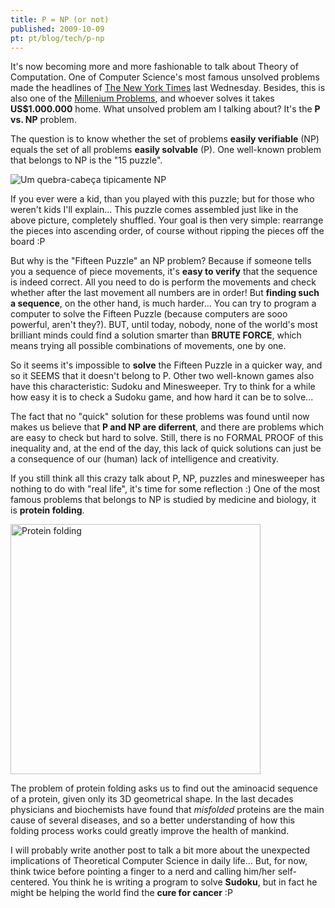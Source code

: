 ```yaml
---
title: P = NP (or not)
published: 2009-10-09
pt: pt/blog/tech/p-np
---
```


It's now becoming more and more fashionable to talk about Theory of Computation.
One of Computer Science's most famous unsolved problems made the headlines of [The New York Times][1] last Wednesday.
Besides, this is also one of the [Millenium Problems][2], and whoever solves it takes **US$1.000.000** home.
What unsolved problem am I talking about? It's the **P vs. NP** problem.

[1]: <http://www.nytimes.com/2009/10/08/science/Wpolynom.html?_r=1>
[2]: <http://www.claymath.org/millennium/>

The question is to know whether the set of problems **easily verifiable** (NP) equals the set of all problems **easily solvable** (P).
One well-known problem that belongs to NP is the "15 puzzle".

![Um quebra-cabeça tipicamente NP](/files/imgs/2009-10_250px-15-puzzle-shuffled.svg_.png)

If you ever were a kid, than you played with this puzzle; but for those who weren't kids I'll explain...
This puzzle comes assembled just like in the above picture, completely shuffled.
Your goal is then very simple: rearrange the pieces into ascending order, of course without ripping the pieces off the board :P

But why is the "Fifteen Puzzle" an NP problem?
Because if someone tells you a sequence of piece movements, it's **easy to verify** that the sequence is indeed correct.
All you need to do is perform the movements and check whether after the last movement all numbers are in order!
But **finding such a sequence**, on the other hand, is much harder...
You can try to program a computer to solve the Fifteen Puzzle (because computers are sooo powerful, aren't they?).
BUT, until today, nobody, none of the world's most brilliant minds could find a solution smarter than **BRUTE FORCE**,
which means trying all possible combinations of movements, one by one.

So it seems it's impossible to **solve** the Fifteen Puzzle in a quicker way, and so it SEEMS that it doesn't belong to P.
Other two well-known games also have this characteristic: Sudoku and Minesweeper.
Try to think for a while how easy it is to check a Sudoku game, and how hard it can be to solve...

The fact that no "quick" solution for these problems was found until now makes us believe that **P and NP are diferrent**,
and there are problems which are easy to check but hard to solve.
Still, there is no FORMAL PROOF of this inequality and, at the end of the day,
this lack of quick solutions can just be a consequence of our (human) lack of intelligence and creativity.

If you still think all this crazy talk about P, NP, puzzles and minesweeper has nothing to do with "real life", it's time for some reflection :)
One of the most famous problems that belongs to NP is studied by medicine and biology, it is **protein folding**.

<div id="imgdiv-np"><style type="text/css" scoped> #imgdiv-np img { width:400px };</style>

 ![Protein folding](/files/imgs/2009-10_Protein_folding.png)

</div>

The problem of protein folding asks us to find out the aminoacid sequence of a protein, given only its 3D geometrical shape.
In the last decades physicians and biochemists have found that _misfolded_ proteins are the main cause of several diseases,
and so a better understanding of how this folding process works could greatly improve the health of mankind.

I will probably write another post to talk a bit more about the unexpected implications of Theoretical Computer Science in daily life...
But, for now, think twice before pointing a finger to a nerd and calling him/her self-centered.
You think he is writing a program to solve **Sudoku**, but in fact he might be helping the world find the **cure for cancer** :P

